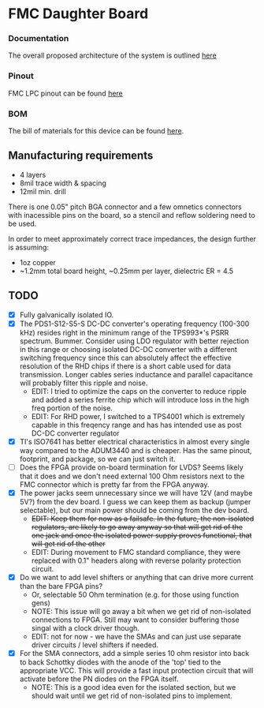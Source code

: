 # FMC Daughter Board

### Documentation
The overall proposed architecture of the system is outlined [here](https://open-ephys.atlassian.net/wiki/display/OEW/PCIe+acquisition+board)

### Pinout
FMC LPC pinout can be found [here](https://docs.google.com/spreadsheets/d/18WfmbLGt8bGUUdksKp6AKA_wMX2SJ3Tndin-nnEgUCs/edit#gid=584734392)

### BOM
The bill of materials for this device can be found
[here](https://docs.google.com/spreadsheets/d/18WfmbLGt8bGUUdksKp6AKA_wMX2SJ3Tndin-nnEgUCs/edit?usp=sharing).

## Manufacturing requirements
- 4 layers
- 8mil trace width & spacing
- 12mil min. drill

There is one 0.05" pitch BGA connector and a few omnetics connectors with inacessible pins on the board, so a stencil and reflow soldering need to be used.

In order to meet approximately correct trace impedances, the design further is assuming:
 - 1oz copper
 - ~1.2mm total board height, ~0.25mm per layer, dielectric ER = 4.5

## TODO
- [X] Fully galvanically isolated IO.
- [x] The PDS1-S12-S5-S DC-DC converter's operating frequency (100-300 kHz)
  resides right in the minimum range of the TPS993\*'s PSRR spectrum. Bummer.
  Consider using LDO regulator with better rejection in this range  or choosing
  isolated DC-DC converter with a different switching frequency since this can
  absolutely affect the effective resolution of the RHD chips if there is a
  short cable used for data transmission. Longer cables series inductance and
  parallel capacitance will probably filter this ripple and noise.
    - EDIT: I tried to optimize the caps on the converter to reduce ripple and
    added a series ferrite chip which will introduce loss in the high freq
    portion of the noise.
    - EDIT: For RHD power, I switched to a TPS4001 which is extremely capable
      in this freqency range and has has intended use as post DC-DC converter
      regulator
- [x] TI's ISO7641 has better electrical characteristics in almost every
  single way compared to the ADUM3440 and is cheaper. Has the same pinout,
  footprint, and package, so we can just switch it.
- [ ] Does the FPGA provide on-board termination for LVDS? Seems likely
  that it does and we don't need external 100 Ohm resistors next to the FMC connector
  which is pretty far from the FPGA anyway.
- [x] The power jacks seem unnecessary since we will have 12V (and maybe 5V?)
  from the dev board. I guess we can keep them as backup (jumper selectable),
  but our main power should be coming from the dev board.
    - ~~EDIT: Keep them for now as a failsafe. In the future, the non-isolated
      regulators, are likely to go away anyway so that will get rid of the one
      jack and once the isolated power supply proves functional, that will get
      rid of the other~~
    - EDIT: During movement to FMC standard compliance, they were replaced with
      0.1" headers along with reverse polarity protection circuit.
- [X] Do we want to add level shifters or anything that can drive more current
  than the bare FPGA pins?
    - Or, selectable 50 Ohm termination (e.g. for those using function gens)
    - NOTE: This issue will go away a bit when we get rid of non-isolated
      connections to FPGA. Still may want to consider buffering those singal
      with a clock driver though.
    - EDIT: not for now - we have the SMAs and can just use separate driver circuits / level shifters if needed.
- [x] For the SMA connectors, add a simple series 10 ohm resistor into back to
  back Schottky diodes with the anode of the 'top' tied to the appropriate VCC.
  This will provide a fast input protection circuit that will activate before
  the PN diodes on the FPGA itself.
    - NOTE: This is a good idea even for the isolated section, but we should
      wait until we get rid of non-isolated pins to implement.
